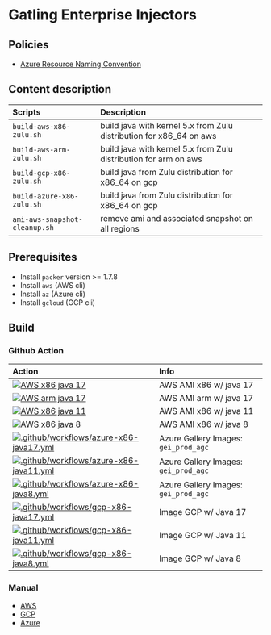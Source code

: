 # Gatling Enterprise Injectors

## Policies

* [Azure Resource Naming Convention](https://gatlingcorp.atlassian.net/wiki/spaces/DEV/pages/2427715585/Azure+Resource+Naming+Convention)

## Content description

| Scripts  | Description |
| :------------- | :------------- |
| `build-aws-x86-zulu.sh`  | build java with kernel 5.x from Zulu distribution for x86_64 on aws |
| `build-aws-arm-zulu.sh`  | build java with kernel 5.x from Zulu distribution for arm on aws|
| `build-gcp-x86-zulu.sh`  | build java from Zulu distribution for x86_64 on gcp |
| `build-azure-x86-zulu.sh`  | build java from Zulu distribution for x86_64 on gcp |
| `ami-aws-snapshot-cleanup.sh`  | remove ami and associated snapshot on all regions  |

## Prerequisites

* Install `packer` version >= 1.7.8
* Install `aws` (AWS cli)
* Install `az` (Azure cli)
* Install `gcloud` (GCP cli)

## Build

### Github Action

| Action | Info | 
| :------------- | :------------- |
| [![AWS x86 java 17](https://github.com/gatling/frontline-injector-playbook/actions/workflows/aws-x86-java17.yml/badge.svg)](https://github.com/gatling/frontline-injector-playbook/actions/workflows/aws-x86-java17.yml) | AWS AMI x86 w/ java 17 |
| [![AWS arm java 17](https://github.com/gatling/frontline-injector-playbook/actions/workflows/aws-arm-java17.yml/badge.svg)](https://github.com/gatling/frontline-injector-playbook/actions/workflows/aws-arm-java17.yml) | AWS AMI arm w/ java 17 |
| [![AWS x86 java 11](https://github.com/gatling/frontline-injector-playbook/actions/workflows/aws-x86-java11.yml/badge.svg)](https://github.com/gatling/frontline-injector-playbook/actions/workflows/aws-x86-java11.yml)| AWS AMI x86 w/ java 11 |
| [![AWS x86 java 8](https://github.com/gatling/frontline-injector-playbook/actions/workflows/aws-x86-java8.yml/badge.svg)](https://github.com/gatling/frontline-injector-playbook/actions/workflows/aws-x86-java8.yml) | AWS AMI x86 w/ java 8 |
| [![.github/workflows/azure-x86-java17.yml](https://github.com/gatling/frontline-injector-playbook/actions/workflows/azure-x86-java17.yml/badge.svg)](https://github.com/gatling/frontline-injector-playbook/actions/workflows/azure-x86-java17.yml) | Azure Gallery Images: `gei_prod_agc` | 
| [![.github/workflows/azure-x86-java11.yml](https://github.com/gatling/frontline-injector-playbook/actions/workflows/azure-x86-java11.yml/badge.svg)](https://github.com/gatling/frontline-injector-playbook/actions/workflows/azure-x86-java11.yml) | Azure Gallery Images: `gei_prod_agc` |
| [![.github/workflows/azure-x86-java8.yml](https://github.com/gatling/frontline-injector-playbook/actions/workflows/azure-x86-java8.yml/badge.svg)](https://github.com/gatling/frontline-injector-playbook/actions/workflows/azure-x86-java8.yml) | Azure Gallery Images: `gei_prod_agc` |
| [![.github/workflows/gcp-x86-java17.yml](https://github.com/gatling/frontline-injector-playbook/actions/workflows/gcp-x86-java17.yml/badge.svg)](https://github.com/gatling/frontline-injector-playbook/actions/workflows/gcp-x86-java17.yml) | Image GCP w/ Java 17 |
| [![.github/workflows/gcp-x86-java11.yml](https://github.com/gatling/frontline-injector-playbook/actions/workflows/gcp-x86-java11.yml/badge.svg)](https://github.com/gatling/frontline-injector-playbook/actions/workflows/gcp-x86-java11.yml) | Image GCP w/ Java 11 |
| [![.github/workflows/gcp-x86-java8.yml](https://github.com/gatling/frontline-injector-playbook/actions/workflows/gcp-x86-java8.yml/badge.svg)](https://github.com/gatling/frontline-injector-playbook/actions/workflows/gcp-x86-java8.yml) | Image GCP w/ Java 8 |

### Manual

* [AWS](docs/aws.md)
* [GCP](docs/gcp.md)
* [Azure](docs/azure.md)
